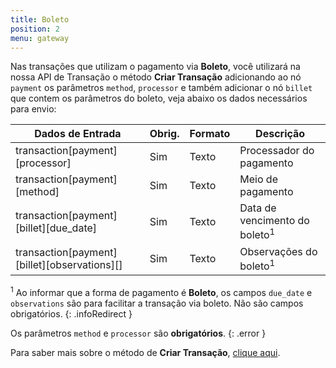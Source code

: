 ```yaml
---
title: Boleto
position: 2
menu: gateway
---
```


Nas transações que utilizam o pagamento via **Boleto**,  você utilizará na nossa API de Transação o método **Criar Transação** adicionando ao nó `payment` os parâmetros `method`, `processor` e também adicionar o nó `billet` que contem os parâmetros do boleto, veja abaixo os dados necessários para envio:

| Dados de Entrada                              |  Obrig.  | Formato   | Descrição                                   |
|-----------------------------------------------|----------|-----------|---------------------------------------------|
| transaction[payment][processor]               | Sim      |  Texto    |  Processador do pagamento                   |
| transaction[payment][method]                  | Sim      |  Texto    |  Meio de pagamento                          |
| transaction[payment][billet][due_date]	    | Sim      |  Texto    |  Data de vencimento do boleto<sup>1</sup>   |
| transaction[payment][billet][observations][]	| Sim      |  Texto    |  Observações do boleto<sup>1</sup>          |



<sup>1</sup> Ao informar que a forma de pagamento é **Boleto**, os campos `due_date` e `observations` são para facilitar a transação via boleto. Não são campos obrigatórios.
{: .infoRedirect }

Os parâmetros `method` e `processor` são **obrigatórios**.
{: .error }


Para saber mais sobre o método de **Criar Transação**, <a href="/gateway/criar-transacao/#criar-transacao" target="_blank" class="linkPadraoVerde">clique aqui</a>.
